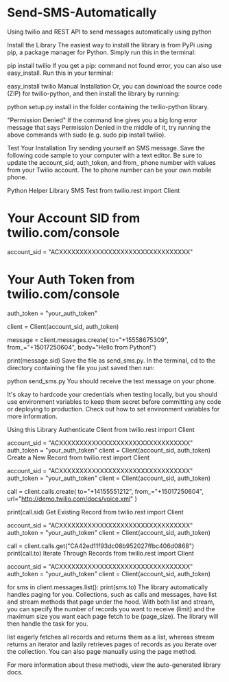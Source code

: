 # Send-SMS-Automatically
Using twilio and REST API to send messages automatically using python

Install the Library
The easiest way to install the library is from PyPi using pip, a package manager for Python. Simply run this in the terminal:

pip install twilio
If you get a pip: command not found error, you can also use easy_install. Run this in your terminal:

easy_install twilio
Manual Installation
Or, you can download the source code (ZIP) for twilio-python, and then install the library by running:

python setup.py install
in the folder containing the twilio-python library.

"Permission Denied"
If the command line gives you a big long error message that says Permission Denied in the middle of it, try running the above commands with sudo (e.g. sudo pip install twilio).

Test Your Installation
Try sending yourself an SMS message. Save the following code sample to your computer with a text editor. Be sure to update the account_sid, auth_token, and from_ phone number with values from your Twilio account. The to phone number can be your own mobile phone.

Python Helper Library SMS Test
from twilio.rest import Client

# Your Account SID from twilio.com/console
account_sid = "ACXXXXXXXXXXXXXXXXXXXXXXXXXXXXXXXX"
# Your Auth Token from twilio.com/console
auth_token  = "your_auth_token"

client = Client(account_sid, auth_token)

message = client.messages.create(
    to="+15558675309", 
    from_="+15017250604",
    body="Hello from Python!")

print(message.sid)
Save the file as send_sms.py. In the terminal, cd to the directory containing the file you just saved then run:

python send_sms.py
You should receive the text message on your phone.

It's okay to hardcode your credentials when testing locally, but you should use environment variables to keep them secret before committing any code or deploying to production. Check out how to set environment variables for more information.

Using this Library
Authenticate Client
from twilio.rest import Client

account_sid = "ACXXXXXXXXXXXXXXXXXXXXXXXXXXXXXXXX"
auth_token = "your_auth_token"
client = Client(account_sid, auth_token)
Create a New Record
from twilio.rest import Client

account_sid = "ACXXXXXXXXXXXXXXXXXXXXXXXXXXXXXXXX"
auth_token = "your_auth_token"
client = Client(account_sid, auth_token)

call = client.calls.create(
    to="+14155551212",
    from_="+15017250604",
    url="http://demo.twilio.com/docs/voice.xml"
)

print(call.sid)
Get Existing Record
from twilio.rest import Client

account_sid = "ACXXXXXXXXXXXXXXXXXXXXXXXXXXXXXXXX"
auth_token = "your_auth_token"
client = Client(account_sid, auth_token)

call = client.calls.get("CA42ed11f93dc08b952027ffbc406d0868")
print(call.to)
Iterate Through Records
from twilio.rest import Client

account_sid = "ACXXXXXXXXXXXXXXXXXXXXXXXXXXXXXXXX"
auth_token = "your_auth_token"
client = Client(account_sid, auth_token)

for sms in client.messages.list():
    print(sms.to)
The library automatically handles paging for you. Collections, such as calls and messages, have list and stream methods that page under the hood. With both list and stream, you can specify the number of records you want to receive (limit) and the maximum size you want each page fetch to be (page_size). The library will then handle the task for you.

list eagerly fetches all records and returns them as a list, whereas stream returns an iterator and lazily retrieves pages of records as you iterate over the collection. You can also page manually using the page method.

For more information about these methods, view the auto-generated library docs.

